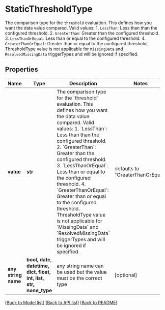 # StaticThresholdType

The comparison type for the `threshold` evaluation. This defines how you want the data value compared. Valid values:   1. `LessThan`: Less than than the configured threshold.   2. `GreaterThan`: Greater than the configured threshold.   3. `LessThanOrEqual`: Less than or equal to the configured threshold.   4. `GreaterThanOrEqual`: Greater than or equal to the configured threshold. ThresholdType value is not applicable for `MissingData` and `ResolvedMissingData` triggerTypes and will be ignored if specified.

## Properties
Name | Type | Description | Notes
------------ | ------------- | ------------- | -------------
**value** | **str** | The comparison type for the &#x60;threshold&#x60; evaluation. This defines how you want the data value compared. Valid values:   1. &#x60;LessThan&#x60;: Less than than the configured threshold.   2. &#x60;GreaterThan&#x60;: Greater than the configured threshold.   3. &#x60;LessThanOrEqual&#x60;: Less than or equal to the configured threshold.   4. &#x60;GreaterThanOrEqual&#x60;: Greater than or equal to the configured threshold. ThresholdType value is not applicable for &#x60;MissingData&#x60; and &#x60;ResolvedMissingData&#x60; triggerTypes and will be ignored if specified. | defaults to "GreaterThanOrEqual"
**any string name** | **bool, date, datetime, dict, float, int, list, str, none_type** | any string name can be used but the value must be the correct type | [optional]

[[Back to Model list]](../README.md#documentation-for-models) [[Back to API list]](../README.md#documentation-for-api-endpoints) [[Back to README]](../README.md)


